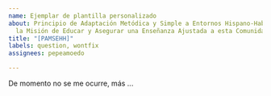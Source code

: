 ```yaml
---
name: Ejemplar de plantilla personalizado
about: Principio de Adaptación Metódica y Simple a Entornos Hispano-Hablantes. Con
  la Misión de Educar y Asegurar una Enseñanza Ajustada a esta Comunidad.
title: "[PAMSEHH]"
labels: question, wontfix
assignees: pepeamoedo

---
```


De momento no se me ocurre, más ...
